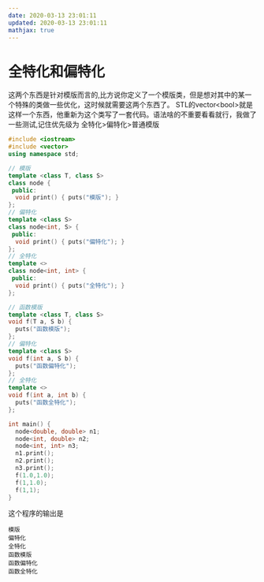 ```yaml
---
date: 2020-03-13 23:01:11
updated: 2020-03-13 23:01:11
mathjax: true
---
```


# 全特化和偏特化
 这两个东西是针对模版而言的,比方说你定义了一个模版类，但是想对其中的某一个特殊的类做一些优化，这时候就需要这两个东西了。
 STL的vector&lt;bool&gt;就是这样一个东西，他重新为这个类写了一套代码。语法啥的不重要看看就行，我做了一些测试,记住优先级为
 全特化&gt;偏特化&gt;普通模版
<!---more-->
```cpp
#include <iostream>
#include <vector>
using namespace std;

// 模版
template <class T, class S>
class node {
 public:
  void print() { puts("模版"); }
};
// 偏特化
template <class S>
class node<int, S> {
 public:
  void print() { puts("偏特化"); }
};
// 全特化
template <>
class node<int, int> {
 public:
  void print() { puts("全特化"); }
};

// 函数模版
template <class T, class S>
void f(T a, S b) {
  puts("函数模版");
};
// 偏特化
template <class S>
void f(int a, S b) {
  puts("函数偏特化");
};
// 全特化
template <>
void f(int a, int b) {
  puts("函数全特化");
};

int main() {
  node<double, double> n1;
  node<int, double> n2;
  node<int, int> n3;
  n1.print();
  n2.print();
  n3.print();
  f(1.0,1.0);
  f(1,1.0);
  f(1,1);
}
```
 这个程序的输出是
```
模版
偏特化
全特化
函数模版
函数偏特化
函数全特化
```